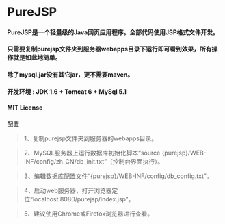 # PureJSP
#### PureJSP是一个轻量级的Java网页应用程序。全部代码使用JSP格式文件开发。
#### 只需要复制purejsp文件夹到服务器webapps目录下运行即可看到效果，所有操作就是如此地简单。
#### 除了mysql.jar没有其它jar，更不需要maven。
#### 开发环境 : JDK 1.6 + Tomcat 6 + MySql 5.1
#### MIT License


配置

> 1、复制purejsp文件夹到服务器的webapps目录。

> 2、MySQL服务器上运行数据库初始化脚本“source {purejsp}/WEB-INF/config/zh_CN/db_init.txt”（控制台界面执行）。

> 3、编辑数据库配置文件“{purejsp}/WEB-INF/config/db_config.txt”。

> 4、启动web服务器，打开浏览器定位“localhost:8080/purejsp/index.jsp”。

> 5、建议使用Chrome或Firefox浏览器进行查看。
